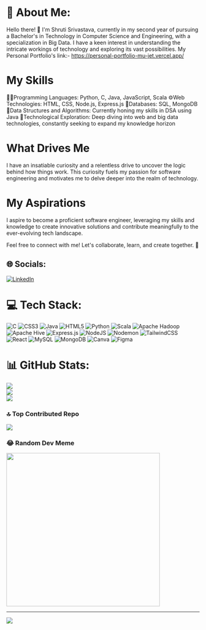 # 💫 About Me:
Hello there! 👋 I'm Shruti Srivastava, currently in my second year of pursuing a Bachelor's in Technology in Computer Science and Engineering, with a specialization in Big Data. I have a keen interest in understanding the intricate workings of technology and exploring its vast possibilities.
My Personal Portfolio's link:- https://personal-portfolio-mu-jet.vercel.app/

# My Skills
👩‍💻Programming Languages: Python, C, Java, JavaScript, Scala
⚙️Web Technologies: HTML, CSS, Node.js, Express.js
📔Databases: SQL, MongoDB
🧱Data Structures and Algorithms: Currently honing my skills in DSA using Java
🏫Technological Exploration: Deep diving into web and big data technologies, constantly seeking to expand my knowledge horizon

# What Drives Me
I have an insatiable curiosity and a relentless drive to uncover the logic behind how things work. This curiosity fuels my passion for software engineering and motivates me to delve deeper into the realm of technology.

# My Aspirations
I aspire to become a proficient software engineer, leveraging my skills and knowledge to create innovative solutions and contribute meaningfully to the ever-evolving tech landscape.

Feel free to connect with me! Let's collaborate, learn, and create together. 🚀

## 🌐 Socials:
[![LinkedIn](https://img.shields.io/badge/LinkedIn-%230077B5.svg?logo=linkedin&logoColor=white)](https://linkedin.com/in/https://www.linkedin.com/in/shru2003/) 

# 💻 Tech Stack:
![C](https://img.shields.io/badge/c-%2300599C.svg?style=flat&logo=c&logoColor=white) ![CSS3](https://img.shields.io/badge/css3-%231572B6.svg?style=flat&logo=css3&logoColor=white) ![Java](https://img.shields.io/badge/java-%23ED8B00.svg?style=flat&logo=openjdk&logoColor=white) ![HTML5](https://img.shields.io/badge/html5-%23E34F26.svg?style=flat&logo=html5&logoColor=white) ![Python](https://img.shields.io/badge/python-3670A0?style=flat&logo=python&logoColor=ffdd54) ![Scala](https://img.shields.io/badge/scala-%23DC322F.svg?style=flat&logo=scala&logoColor=white) ![Apache Hadoop](https://img.shields.io/badge/Apache%20Hadoop-66CCFF?style=flat&logo=apachehadoop&logoColor=black) ![Apache Hive](https://img.shields.io/badge/Apache%20Hive-FDEE21?style=flat&logo=apachehive&logoColor=black) ![Express.js](https://img.shields.io/badge/express.js-%23404d59.svg?style=flat&logo=express&logoColor=%2361DAFB) ![NodeJS](https://img.shields.io/badge/node.js-6DA55F?style=flat&logo=node.js&logoColor=white) ![Nodemon](https://img.shields.io/badge/NODEMON-%23323330.svg?style=flat&logo=nodemon&logoColor=%BBDEAD) ![TailwindCSS](https://img.shields.io/badge/tailwindcss-%2338B2AC.svg?style=flat&logo=tailwind-css&logoColor=white) ![React](https://img.shields.io/badge/react-%2320232a.svg?style=flat&logo=react&logoColor=%2361DAFB) ![MySQL](https://img.shields.io/badge/mysql-%2300000f.svg?style=flat&logo=mysql&logoColor=white) ![MongoDB](https://img.shields.io/badge/MongoDB-%234ea94b.svg?style=flat&logo=mongodb&logoColor=white) ![Canva](https://img.shields.io/badge/Canva-%2300C4CC.svg?style=flat&logo=Canva&logoColor=white) ![Figma](https://img.shields.io/badge/figma-%23F24E1E.svg?style=flat&logo=figma&logoColor=white)
# 📊 GitHub Stats:
![](https://github-readme-stats.vercel.app/api?username=shru2811&theme=radical&hide_border=false&include_all_commits=false&count_private=false)<br/>
![](https://github-readme-streak-stats.herokuapp.com/?user=shru2811&theme=radical&hide_border=false)<br/>
![](https://github-readme-stats.vercel.app/api/top-langs/?username=shru2811&theme=radical&hide_border=false&include_all_commits=false&count_private=false&layout=compact)

### 🔝 Top Contributed Repo
![](https://github-contributor-stats.vercel.app/api?username=shru2811&limit=5&theme=dracula&combine_all_yearly_contributions=true)

### 😂 Random Dev Meme
<img src='https://randommeme-five.vercel.app/' style="height: 400px;"/>

---
[![](https://visitcount.itsvg.in/api?id=shru2811&label=Profile%20Views&color=10&icon=3&pretty=true)](https://visitcount.itsvg.in)

<!-- Proudly created with GPRM ( https://gprm.itsvg.in ) -->
